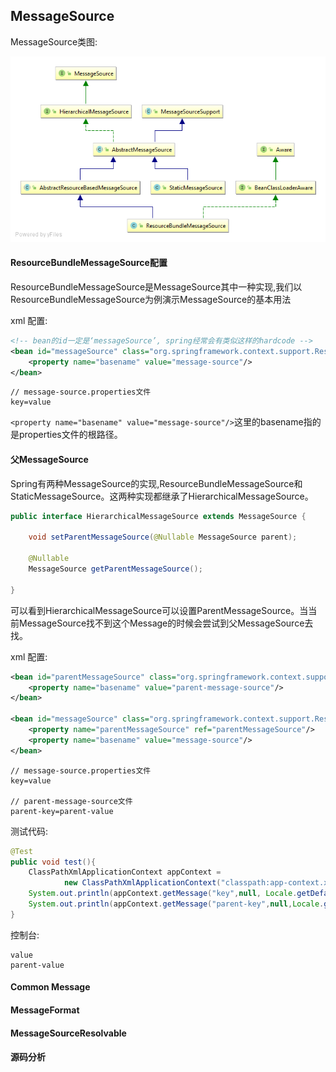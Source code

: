 ## MessageSource

MessageSource类图:

![MessageSource类图](/image/ApplicationContext/MessageSource/StaticMessageSource.png)

#### ResourceBundleMessageSource配置

ResourceBundleMessageSource是MessageSource其中一种实现,我们以ResourceBundleMessageSource为例演示MessageSource的基本用法

xml 配置:
```xml
<!-- bean的id一定是‘messageSource’, spring经常会有类似这样的hardcode -->
<bean id="messageSource" class="org.springframework.context.support.ResourceBundleMessageSource">
    <property name="basename" value="message-source"/>
</bean>
```
```Properties
// message-source.properties文件
key=value
```

`<property name="basename" value="message-source"/>`这里的basename指的是properties文件的根路径。

#### 父MessageSource

Spring有两种MessageSource的实现,ResourceBundleMessageSource和StaticMessageSource。这两种实现都继承了HierarchicalMessageSource。

```Java
public interface HierarchicalMessageSource extends MessageSource {

	void setParentMessageSource(@Nullable MessageSource parent);

	@Nullable
	MessageSource getParentMessageSource();

}
```

可以看到HierarchicalMessageSource可以设置ParentMessageSource。当当前MessageSource找不到这个Message的时候会尝试到父MessageSource去找。

xml 配置:
```xml
<bean id="parentMessageSource" class="org.springframework.context.support.ResourceBundleMessageSource">
    <property name="basename" value="parent-message-source"/>
</bean>

<bean id="messageSource" class="org.springframework.context.support.ResourceBundleMessageSource">
    <property name="parentMessageSource" ref="parentMessageSource"/>
    <property name="basename" value="message-source"/>
</bean>
```
```Properties
// message-source.properties文件
key=value

// parent-message-source文件
parent-key=parent-value
```
测试代码:
```Java
@Test
public void test(){
    ClassPathXmlApplicationContext appContext =
            new ClassPathXmlApplicationContext("classpath:app-context.xml");
    System.out.println(appContext.getMessage("key",null, Locale.getDefault()));
    System.out.println(appContext.getMessage("parent-key",null,Locale.getDefault()));
}
```
控制台:
```
value
parent-value
```
#### Common Message

#### MessageFormat

#### MessageSourceResolvable

#### 源码分析
